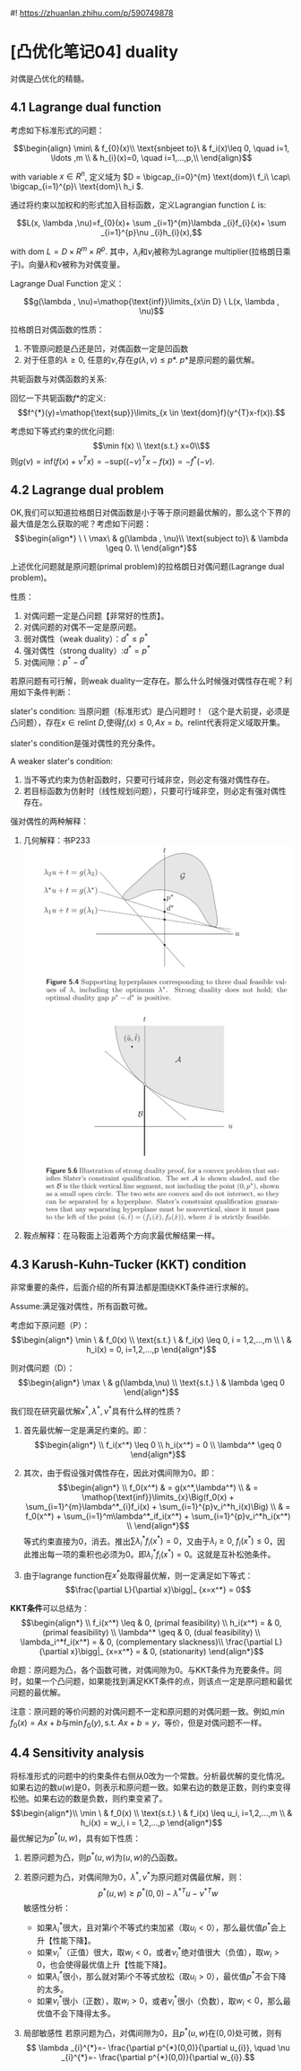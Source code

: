 #! https://zhuanlan.zhihu.com/p/590749878
# [凸优化笔记04] duality

对偶是凸优化的精髓。

## 4.1 Lagrange dual function

考虑如下标准形式的问题：

$$\begin{align} \min\ & f_{0}(x)\\ \text{snbjeet to}\ & f_i(x)\leq 0, \quad i=1, \ldots ,m \\ & h_{i}(x)=0, \quad i=1,...,p,\\ \end{align}$$

with variable $x \in R^{n}$, 定义域为 $D = \bigcap_{i=0}^{m} \text{dom}\ f_i\ \cap\ \bigcap_{i=1}^{p}\ \text{dom}\ h_i $.

通过将约束以加权和的形式加入目标函数，定义Lagrangian function $L$ is:

$$L(x, \lambda ,\nu)=f_{0}(x)+ \sum _{i=1}^{m}\lambda _{i}f_{i}(x)+ \sum _{i=1}^{p}\nu _{i}h_{i}(x),$$

with $\text{dom}\ L = D \times R^{m}  \times R^{p}$. 其中，$\lambda_i$和$\nu_i$被称为Lagrange multiplier(拉格朗日乘子)。向量$\lambda$和$\nu$被称为对偶变量。

Lagrange Dual Function 定义：

$$g(\lambda , \nu)=\mathop{\text{inf}}\limits_{x\in D} \ L(x, \lambda , \nu)$$

拉格朗日对偶函数的性质：
1. 不管原问题是凸还是凹，对偶函数一定是凹函数
2. 对于任意的$\lambda \geq 0$, 任意的$\nu$,存在$g(\lambda, \nu) \leq p*$. $p*$是原问题的最优解。

共轭函数与对偶函数的关系:

回忆一下共轭函数$f*$的定义:
$$f^{*}(y)=\mathop{\text{sup}}\limits_{x \in \text{dom}f}(y^{T}x-f(x)).$$

考虑如下等式约束的优化问题:
$$\min f(x) \\ 
   \text{s.t.} x=0\\$$
则$g(\nu)=\text{inf}(f(x)+ \nu ^{T}x)=-\text{sup}((- \nu)^{T}x-f(x))=-f^{*}(- \nu).$

## 4.2 Lagrange dual problem
OK,我们可以知道拉格朗日对偶函数是小于等于原问题最优解的，那么这个下界的最大值是怎么获取的呢？考虑如下问题：
$$\begin{align*} \ \ \max\ & g(\lambda , \nu)\\ \text{subject to}\ & \lambda \geq 0. \\ \end{align*}$$

上述优化问题就是原问题(primal problem)的拉格朗日对偶问题(Lagrange dual problem)。

性质：
1. 对偶问题一定是凸问题【非常好的性质】。
2. 对偶问题的对偶不一定是原问题。
3. 弱对偶性（weak duality）：$d^* \leq p^*$
4. 强对偶性（strong duality）:$d^*=p^*$
5. 对偶间隙：$p^*-d^*$

若原问题有可行解，则weak duality一定存在。那么什么时候强对偶性存在呢？利用如下条件判断：

slater's condition: 当原问题（标准形式）是凸问题时！（这个是大前提，必须是凸问题），存在$x\in \text{relint}\ D$,使得$f_i(x)\leq 0, Ax=b$。$\text{relint}$代表将定义域取开集。

slater's condition是强对偶性的充分条件。

A weaker slater's condition:
1. 当不等式约束为仿射函数时，只要可行域非空，则必定有强对偶性存在。
2. 若目标函数为仿射时（线性规划问题），只要可行域非空，则必定有强对偶性存在。

强对偶性的两种解释：
1. 几何解释：书P233
![](./pictures/note_4/tmp599C.png)
![](./pictures/note_4/tmp2E0F.png)
2. 鞍点解释：在马鞍面上沿着两个方向求最优解结果一样。

## 4.3 Karush-Kuhn-Tucker (KKT) condition
非常重要的条件，后面介绍的所有算法都是围绕KKT条件进行求解的。

Assume:满足强对偶性，所有函数可微。

考虑如下原问题（P）：
$$\begin{align*}
   \min \ & f_0(x) \\
   \text{s.t.} \ & f_i(x) \leq 0, i = 1,2,...,m \\
    \ & h_i(x) = 0, i=1,2,...,p
  \end{align*}$$

则对偶问题（D）：
$$\begin{align*}
   \max \ & g(\lambda,\nu) \\
   \text{s.t.} \ & \lambda \geq 0
  \end{align*}$$

我们现在研究最优解$x^*,\lambda^*,\nu^*$具有什么样的性质？
1. 首先最优解一定是满足约束的。即：
   $$\begin{align*} \\
      f_i(x^*) \leq 0 \\
      h_i(x^*) = 0 \\
      \lambda^* \geq 0
   \end{align*}$$

2. 其次，由于假设强对偶性存在，因此对偶间隙为0。即：
   $$\begin{align*} \\
   f_0(x^*) & = g(x^*,\lambda^*) \\
            & = \mathop{\text{inf}}\limits_{x}\Big(f_0(x) + \sum_{i=1}^{m}\lambda^*_{i}f_i(x) + \sum_{i=1}^{p}v_i^*h_i(x)\Big) \\
            & = f_0(x^*) + \sum_{i=1}^m\lambda^*_if_i(x^*) + \sum_{i=1}^{p}v_i^*h_i(x^*) \\
   \end{align*}$$
   等式约束直接为0，消去。推出$\sum\lambda_i^*f_i(x^*)=0$，又由于$\lambda_i \geq 0$, $f_i(x^*)\leq 0$，因此推出每一项的乘积也必须为0。即$\lambda_i^*f_i(x^*)=0$。这就是互补松弛条件。
3. 由于lagrange function在$x^*$处取得最优解，则一定满足如下等式：
$$\frac{\partial L}{\partial x}\bigg|_ {x=x^*} = 0$$

**KKT条件**可以总结为：
$$\begin{align*} \\
   f_i(x^*) \leq & 0, (primal feasibility) \\
   h_i(x^*) = & 0, (primal feasibility) \\
   \lambda^* \geq & 0, (dual feasibility) \\
   \lambda_i^*f_i(x^*) = & 0, (complementary slackness)\\
   \frac{\partial L}{\partial x}\bigg|_ {x=x^*} = & 0, (stationarity)
  \end{align*}$$

命题：原问题为凸，各个函数可微，对偶间隙为0。与KKT条件为充要条件。同时，如果一个凸问题，如果能找到满足KKT条件的点，则该点一定是原问题和最优问题的最优解。

注意：原问题的等价问题的对偶问题不一定和原问题的对偶问题一致。例如,$\min f_0(x) = Ax+b$与$\min f_0(y), \text{s.t.}\ Ax+b=y$，等价，但是对偶问题不一样。
## 4.4 Sensitivity analysis
将标准形式的问题中的约束条件右侧从0改为一个常数。分析最优解的变化情况。如果右边的数$u(w)$是0，则表示和原问题一致。如果右边的数是正数，则约束变得松弛。如果右边的数是负数，则约束变紧了。
$$\begin{align*}\\
   \min \ & f_0(x) \\
   \text{s.t.} \ & f_i(x) \leq u_i, i=1,2,...,m \\
   & h_i(x) = w_i, i = 1,2,...,p
  \end{align*}$$
最优解记为$p^*(u,w)$，具有如下性质：
1. 若原问题为凸，则$p^*(u,w)$为$(u,w)$的凸函数。
2. 若原问题为凸，对偶间隙为0，$\lambda^*,\nu ^*$为原问题对偶最优解，则：
   $$p^*(u,w)\geq p^*(0,0)-\lambda^{*T}u-\nu^{*T}w$$
   敏感性分析：
   + 如果$\lambda_i^*$很大，且对第$i$个不等式约束加紧（取$u_i < 0$），那么最优值$p^*$会上升【性能下降】。
   + 如果$\nu_i^*$（正值）很大，取$w_i < 0$，或者$\nu_i^*$绝对值很大（负值），取$w_i > 0$，也会使得最优值上升【性能下降】。
   + 如果$\lambda_i^*$很小，那么就对第$i$个不等式放松（取$u_i>0$），最优值$p^*$不会下降的太多。
   + 如果$\nu_i^*$很小（正数），取$w_i>0$，或者$\nu_i^*$很小（负数），取$w_i<0$，那么最优值不会下降得太多。

3. 局部敏感性
若原问题为凸，对偶间隙为0，且$p^*(u,w)$在$(0,0)$处可微，则有
$$ \lambda _{i}^{*}=- \frac{\partial p^{*}(0,0)}{\partial u_{i}}, \quad \nu _{i}^{*}=- \frac{\partial p^{*}(0,0)}{\partial w_{i}}.$$